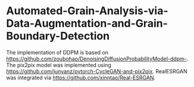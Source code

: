 # Automated-Grain-Analysis-via-Data-Augmentation-and-Grain-Boundary-Detection
The implementation of DDPM is based on https://github.com/zoubohao/DenoisingDiffusionProbabilityModel-ddpm-.
The pix2pix model was implemented using https://github.com/junyanz/pytorch-CycleGAN-and-pix2pix.
RealESRGAN was integrated via https://github.com/xinntao/Real-ESRGAN.

